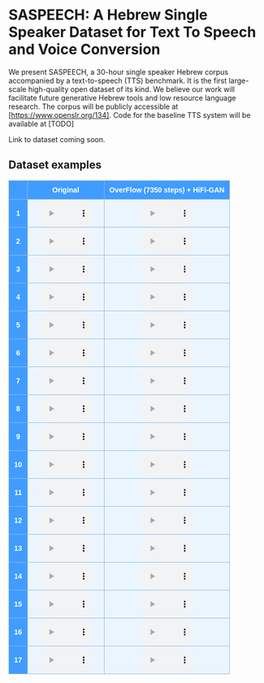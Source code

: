 <style type="text/css">
  .tg {
    border-collapse: collapse;
    border-color: #9ABAD9;
    border-spacing: 0;
  }

  .tg td {
    background-color: #EBF5FF;
    border-color: #9ABAD9;
    border-style: solid;
    border-width: 1px;
    color: #444;
    font-family: Arial, sans-serif;
    font-size: 14px;
    overflow: hidden;
    padding: 0px 20px;
    word-break: normal;
    font-weight: bold;
    vertical-align: middle;
    horizontal-align: center;
    white-space: nowrap;
    text-align: center
  }

  .tg th {
    background-color: #409cff;
    border-color: #9ABAD9;
    border-style: solid;
    border-width: 1px;
    color: #fff;
    font-family: Arial, sans-serif;
    font-size: 14px;
    font-weight: normal;
    overflow: hidden;
    padding: 0px 20px;
    word-break: normal;
    font-weight: bold;
    vertical-align: middle;
    horizontal-align: center;
    white-space: nowrap;
    padding: 10px;
    margin: auto;
    text-align: center;
  }

  .tg .tg-0pky {
    border-color: inherit;
    text-align: center;
    vertical-align: top,
  }

  .tg .tg-fymr {
    border-color: inherit;
    font-weight: bold;
    text-align: center;
    vertical-align: top
  }
  .slider {
  -webkit-appearance: none;
  width: 75%;
  height: 15px;
  border-radius: 5px;
  background: #d3d3d3;
  outline: none;
  opacity: 0.7;
  -webkit-transition: .2s;
  transition: opacity .2s;
}

.slider::-webkit-slider-thumb {
  -webkit-appearance: none;
  appearance: none;
  width: 25px;
  height: 25px;
  border-radius: 50%;
  background: #409cff;
  cursor: pointer;
}

.slider::-moz-range-thumb {
  width: 25px;
  height: 25px;
  border-radius: 50%;
  background: #409cff;
  cursor: pointer;
}

audio {
    width: 110px;
}
</style>

# SASPEECH: A Hebrew Single Speaker Dataset for Text To Speech and Voice Conversion

We present SASPEECH, a 30-hour single speaker Hebrew corpus accompanied by a text-to-speech (TTS) benchmark. It is the first large-scale high-quality open dataset of its kind. We believe our work will facilitate future generative Hebrew tools and low resource language research. The corpus will be publicly accessible at [https://www.openslr.org/134]. Code for the baseline TTS system will be available at [TODO]

Link to dataset coming soon.

## Dataset examples

<table class="dataframe tg">
  <thead>
    <tr style="text-align: center;">
      <th></th>
      <th>Original</th>
      <th>OverFlow (7350 steps) + HiFi-GAN</th>
    </tr>
  </thead>
  <tbody>
    <tr>
      <th>1</th>
      <td><audio id="audio-small" controls>
    <source src="wavs/gt/Mom3_0007.wav" type="audio/wav">
</audio></td>
      <td><audio id="audio-small" controls>
    <source src="wavs/tts_paper/078.wav" type="audio/wav">
</audio></td>
    </tr>
    <tr>
      <th>2</th>
      <td><audio id="audio-small" controls>
    <source src="wavs/gt/Meat_0089.wav" type="audio/wav">
</audio></td>
      <td><audio id="audio-small" controls>
    <source src="wavs/tts_paper/073.wav" type="audio/wav">
</audio></td>
    </tr>
    <tr>
      <th>3</th>
      <td><audio id="audio-small" controls>
    <source src="wavs/gt/Aharon Fogel_0002.wav" type="audio/wav">
</audio></td>
      <td><audio id="audio-small" controls>
    <source src="wavs/tts_paper/003.wav" type="audio/wav">
</audio></td>
    </tr>
    <tr>
      <th>4</th>
      <td><audio id="audio-small" controls>
    <source src="wavs/gt/Corona4_0007.wav" type="audio/wav">
</audio></td>
      <td><audio id="audio-small" controls>
    <source src="wavs/tts_paper/021.wav" type="audio/wav">
</audio></td>
    </tr>
    <tr>
      <th>5</th>
      <td><audio id="audio-small" controls>
    <source src="wavs/gt/Credit Rating_0006.wav" type="audio/wav">
</audio></td>
      <td><audio id="audio-small" controls>
    <source src="wavs/tts_paper/024.wav" type="audio/wav">
</audio></td>
    </tr>
    <tr>
      <th>6</th>
      <td><audio id="audio-small" controls>
    <source src="wavs/gt/Electricity_0001.wav" type="audio/wav">
</audio></td>
      <td><audio id="audio-small" controls>
    <source src="wavs/tts_paper/026.wav" type="audio/wav">
</audio></td>
    </tr>
    <tr>
      <th>7</th>
      <td><audio id="audio-small" controls>
    <source src="wavs/gt/Gedera_0019.wav" type="audio/wav">
</audio></td>
      <td><audio id="audio-small" controls>
    <source src="wavs/tts_paper/030.wav" type="audio/wav">
</audio></td>
    </tr>
    <tr>
      <th>8</th>
      <td><audio id="audio-small" controls>
    <source src="wavs/gt/Hashlama112_0024.wav" type="audio/wav">
</audio></td>
      <td><audio id="audio-small" controls>
    <source src="wavs/tts_paper/042.wav" type="audio/wav">
</audio></td>
    </tr>
    <tr>
      <th>9</th>
      <td><audio id="audio-small" controls>
    <source src="wavs/gt/Hashlama117_0009.wav" type="audio/wav">
</audio></td>
      <td><audio id="audio-small" controls>
    <source src="wavs/tts_paper/044.wav" type="audio/wav">
</audio></td>
    </tr>
    <tr>
      <th>10</th>
      <td><audio id="audio-small" controls>
    <source src="wavs/gt/Hedva_0035.wav" type="audio/wav">
</audio></td>
      <td><audio id="audio-small" controls>
    <source src="wavs/tts_paper/057.wav" type="audio/wav">
</audio></td>
    </tr>
    <tr>
      <th>11</th>
      <td><audio id="audio-small" controls>
    <source src="wavs/gt/Hungary1_0068.wav" type="audio/wav">
</audio></td>
      <td><audio id="audio-small" controls>
    <source src="wavs/tts_paper/060.wav" type="audio/wav">
</audio></td>
    </tr>
    <tr>
      <th>12</th>
      <td><audio id="audio-small" controls>
    <source src="wavs/gt/Lod_0053.wav" type="audio/wav">
</audio></td>
      <td><audio id="audio-small" controls>
    <source src="wavs/tts_paper/069.wav" type="audio/wav">
</audio></td>
    </tr>
    <tr>
      <th>13</th>
      <td><audio id="audio-small" controls>
    <source src="wavs/gt/Lod_0065.wav" type="audio/wav">
</audio></td>
      <td><audio id="audio-small" controls>
    <source src="wavs/tts_paper/070.wav" type="audio/wav">
</audio></td>
    </tr>
    <tr>
      <th>14</th>
      <td><audio id="audio-small" controls>
    <source src="wavs/gt/Meat_0039.wav" type="audio/wav">
</audio></td>
      <td><audio id="audio-small" controls>
    <source src="wavs/tts_paper/072.wav" type="audio/wav">
</audio></td>
    </tr>
    <tr>
      <th>15</th>
      <td><audio id="audio-small" controls>
    <source src="wavs/gt/Robo Shaul 1_0017.wav" type="audio/wav">
</audio></td>
      <td><audio id="audio-small" controls>
    <source src="wavs/tts_paper/088.wav" type="audio/wav">
</audio></td>
    </tr>
    <tr>
      <th>16</th>
      <td><audio id="audio-small" controls>
    <source src="wavs/gt/Robo Shaul 1_0065.wav" type="audio/wav">
</audio></td>
      <td><audio id="audio-small" controls>
    <source src="wavs/tts_paper/090.wav" type="audio/wav">
</audio></td>
    </tr>
    <tr>
      <th>17</th>
      <td><audio id="audio-small" controls>
    <source src="wavs/gt/Robo Shaul 2_0040.wav" type="audio/wav">
</audio></td>
      <td><audio id="audio-small" controls>
    <source src="wavs/tts_paper/092.wav" type="audio/wav">
</audio></td>
    </tr>
  </tbody>
</table>